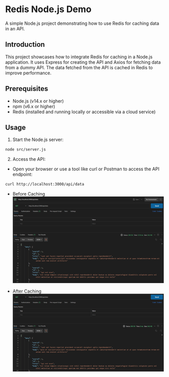 # Redis Node.js Demo

A simple Node.js project demonstrating how to use Redis for caching data in an API.

## Introduction

This project showcases how to integrate Redis for caching in a Node.js application. It uses Express for creating the API and Axios for fetching data from a dummy API. The data fetched from the API is cached in Redis to improve performance.

## Prerequisites

- Node.js (v14.x or higher)
- npm (v6.x or higher)
- Redis (installed and running locally or accessible via a cloud service)

## Usage

1. Start the Node.js server:

```bash
node src/server.js
```

2. Access the API:

- Open your browser or use a tool like curl or Postman to access the API endpoint:

```bash
curl http://localhost:3000/api/data
```

- Before Caching
  ![alt text](clip2.png)

- After Caching
  ![alt text](clip1.png)
